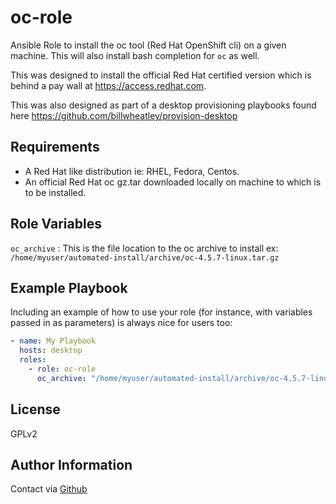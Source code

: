 oc-role
=========

Ansible Role to install the oc tool (Red Hat OpenShift cli) on a given machine.  This will also install bash completion for `oc` as well.

This was designed to install the official Red Hat certified version which is behind a pay wall at <https://access.redhat.com>.

This was also designed as part of a desktop provisioning playbooks found here <https://github.com/billwheatley/provision-desktop>

Requirements
------------

- A Red Hat like distribution ie: RHEL, Fedora, Centos.
- An official Red Hat oc gz.tar downloaded locally on machine to which is to be installed.

Role Variables
--------------

`oc_archive` : This is the file location to the oc archive to install ex: `/home/myuser/automated-install/archive/oc-4.5.7-linux.tar.gz`

Example Playbook
----------------

Including an example of how to use your role (for instance, with variables passed in as parameters) is always nice for users too:

```yaml
- name: My Playbook
  hosts: desktop
  roles:
    - role: oc-role
      oc_archive: "/home/myuser/automated-install/archive/oc-4.5.7-linux.tar.gz"
```

License
-------

GPLv2

Author Information
------------------

Contact via [Github](https://github.com/billwheatley/)
